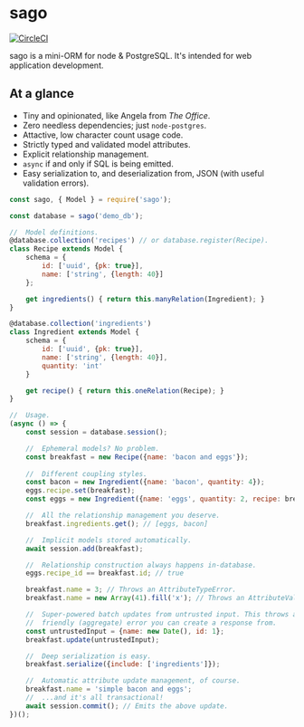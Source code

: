 # sago

[![CircleCI](https://circleci.com/gh/robinsax/sago/tree/master.svg?style=svg)](https://circleci.com/gh/robinsax/sago/tree/master)

sago is a mini-ORM for node & PostgreSQL. It's intended for web application development.

## At a glance

* Tiny and opinionated, like Angela from *The Office*.
* Zero needless dependencies; just `node-postgres`.
* Attactive, low character count usage code.
* Strictly typed and validated model attributes.
* Explicit relationship management.
* `async` if and only if SQL is being emitted.
* Easy serialization to, and deserialization from, JSON (with useful validation errors).

```javascript
const sago, { Model } = require('sago');

const database = sago('demo_db');

//  Model definitions.
@database.collection('recipes') // or database.register(Recipe).
class Recipe extends Model {
    schema = {
        id: ['uuid', {pk: true}],
        name: ['string', {length: 40}]
    };

    get ingredients() { return this.manyRelation(Ingredient); }
}

@database.collection('ingredients')
class Ingredient extends Model {
    schema = {
        id: ['uuid', {pk: true}],
        name: ['string', {length: 40}],
        quantity: 'int'
    }

    get recipe() { return this.oneRelation(Recipe); }
}

//  Usage.
(async () => {
    const session = database.session();

    //  Ephemeral models? No problem.
    const breakfast = new Recipe({name: 'bacon and eggs'});
    
    //  Different coupling styles.
    const bacon = new Ingredient({name: 'bacon', quantity: 4});
    eggs.recipe.set(breakfast);
    const eggs = new Ingredient({name: 'eggs', quantity: 2, recipe: breakfast});

    //  All the relationship management you deserve.
    breakfast.ingredients.get(); // [eggs, bacon]

    //  Implicit models stored automatically.
    await session.add(breakfast);

    //  Relationship construction always happens in-database.
    eggs.recipe_id == breakfast.id; // true

    breakfast.name = 3; // Throws an AttributeTypeError.
    breakfast.name = new Array(41).fill('x'); // Throws an AttributeValueError.

    //  Super-powered batch updates from untrusted input. This throws a
    //  friendly (aggregate) error you can create a response from.
    const untrustedInput = {name: new Date(), id: 1};
    breakfast.update(untrustedInput);

    //  Deep serialization is easy.
    breakfast.serialize({include: ['ingredients']});

    //  Automatic attribute update management, of course.
    breakfast.name = 'simple bacon and eggs';
    //  ...and it's all transactional!
    await session.commit(); // Emits the above update.
})();
```
